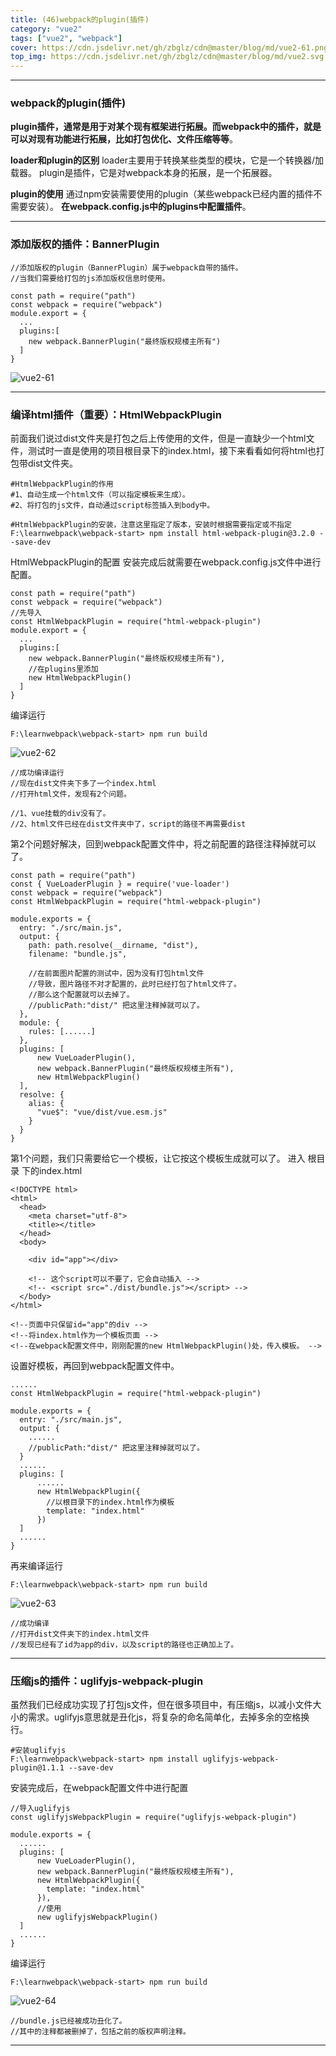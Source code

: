 ```yaml
---
title: (46)webpack的plugin(插件)
category: "vue2"
tags: ["vue2", "webpack"]
cover: https://cdn.jsdelivr.net/gh/zbglz/cdn@master/blog/md/vue2-61.png
top_img: https://cdn.jsdelivr.net/gh/zbglz/cdn@master/blog/md/vue2.svg
---
```


***

### webpack的plugin(插件)

**plugin插件，通常是用于对某个现有框架进行拓展。而webpack中的插件，就是可以对现有功能进行拓展，比如打包优化、文件压缩等等**。

**loader和plugin的区别**
loader主要用于转换某些类型的模块，它是一个转换器/加载器。
plugin是插件，它是对webpack本身的拓展，是一个拓展器。

**plugin的使用**
通过npm安装需要使用的plugin（某些webpack已经内置的插件不需要安装）。
**在webpack.config.js中的plugins中配置插件**。

***

### 添加版权的插件：BannerPlugin


    //添加版权的plugin（BannerPlugin）属于webpack自带的插件。
    //当我们需要给打包的js添加版权信息时使用。
    
    const path = require("path")
    const webpack = require("webpack")
    module.export = {
      ...
      plugins:[
        new webpack.BannerPlugin("最终版权规楼主所有")
      ]
    }


![vue2-61](https://cdn.jsdelivr.net/gh/zbglz/cdn@master/blog/md/vue2-61.png)

***

### 编译html插件（重要）：HtmlWebpackPlugin

前面我们说过dist文件夹是打包之后上传使用的文件，但是一直缺少一个html文件，测试时一直是使用的项目根目录下的index.html，接下来看看如何将html也打包带dist文件夹。


    #HtmlWebpackPlugin的作用
    #1、自动生成一个html文件（可以指定模板来生成）。
    #2、将打包的js文件，自动通过script标签插入到body中。
    
    #HtmlWebpackPlugin的安装，注意这里指定了版本，安装时根据需要指定或不指定
    F:\learnwebpack\webpack-start> npm install html-webpack-plugin@3.2.0 --save-dev

HtmlWebpackPlugin的配置
安装完成后就需要在webpack.config.js文件中进行配置。

    const path = require("path")
    const webpack = require("webpack")
    //先导入
    const HtmlWebpackPlugin = require("html-webpack-plugin")
    module.export = {
      ...
      plugins:[
        new webpack.BannerPlugin("最终版权规楼主所有"),
        //在plugins里添加
        new HtmlWebpackPlugin()
      ]
    }

编译运行

    F:\learnwebpack\webpack-start> npm run build


![vue2-62](https://cdn.jsdelivr.net/gh/zbglz/cdn@master/blog/md/vue2-62.png)


    //成功编译运行
    //现在dist文件夹下多了一个index.html
    //打开html文件，发现有2个问题。
    
    //1、vue挂载的div没有了。
    //2、html文件已经在dist文件夹中了，script的路径不再需要dist


第2个问题好解决，回到webpack配置文件中，将之前配置的路径注释掉就可以了。

    const path = require("path")
    const { VueLoaderPlugin } = require('vue-loader')
    const webpack = require("webpack")
    const HtmlWebpackPlugin = require("html-webpack-plugin")
    
    module.exports = {
      entry: "./src/main.js",
      output: {
        path: path.resolve(__dirname, "dist"),
        filename: "bundle.js",
        
        //在前面图片配置的测试中，因为没有打包html文件
        //导致，图片路径不对才配置的，此时已经打包了html文件了。
        //那么这个配置就可以去掉了。
        //publicPath:"dist/" 把这里注释掉就可以了。
      },
      module: {
        rules: [......]
      },
      plugins: [
          new VueLoaderPlugin(),
          new webpack.BannerPlugin("最终版权规楼主所有"),
          new HtmlWebpackPlugin()
      ],
      resolve: {
        alias: {
          "vue$": "vue/dist/vue.esm.js"
        }
      }
    }


第1个问题，我们只需要给它一个模板，让它按这个模板生成就可以了。
进入 根目录 下的index.html


    <!DOCTYPE html>
    <html>
      <head>
        <meta charset="utf-8">
        <title></title>
      </head>
      <body>
      
        <div id="app"></div>
        
        <!-- 这个script可以不要了，它会自动插入 -->
        <!-- <script src="./dist/bundle.js"></script> -->
      </body>
    </html>
    
    <!--页面中只保留id="app"的div -->
    <!--将index.html作为一个模板页面 -->
    <!--在webpack配置文件中，刚刚配置的new HtmlWebpackPlugin()处，传入模板。 -->


设置好模板，再回到webpack配置文件中。

    ......
    const HtmlWebpackPlugin = require("html-webpack-plugin")
    
    module.exports = {
      entry: "./src/main.js",
      output: {
        ......
        //publicPath:"dist/" 把这里注释掉就可以了。
      }
      ......
      plugins: [
          ......
          new HtmlWebpackPlugin({
            //以根目录下的index.html作为模板
            template: "index.html"
          })
      ]
      ......
    }

再来编译运行


    F:\learnwebpack\webpack-start> npm run build

![vue2-63](https://cdn.jsdelivr.net/gh/zbglz/cdn@master/blog/md/vue2-63.png)


    //成功编译
    //打开dist文件夹下的index.html文件
    //发现已经有了id为app的div，以及script的路径也正确加上了。

***

### 压缩js的插件：uglifyjs-webpack-plugin

虽然我们已经成功实现了打包js文件，但在很多项目中，有压缩js，以减小文件大小的需求。uglifyjs意思就是丑化js，将复杂的命名简单化，去掉多余的空格换行。


    #安装uglifyjs
    F:\learnwebpack\webpack-start> npm install uglifyjs-webpack-plugin@1.1.1 --save-dev

安装完成后，在webpack配置文件中进行配置

    //导入uglifyjs
    const uglifyjsWebpackPlugin = require("uglifyjs-webpack-plugin")
    
    module.exports = {
      ......
      plugins: [
          new VueLoaderPlugin(),
          new webpack.BannerPlugin("最终版权规楼主所有"),
          new HtmlWebpackPlugin({
            template: "index.html"
          }),
          //使用
          new uglifyjsWebpackPlugin()
      ]
      ......
    }

编译运行

    F:\learnwebpack\webpack-start> npm run build


![vue2-64](https://cdn.jsdelivr.net/gh/zbglz/cdn@master/blog/md/vue2-64.png)


    //bundle.js已经被成功丑化了。
    //其中的注释都被删掉了，包括之前的版权声明注释。


***